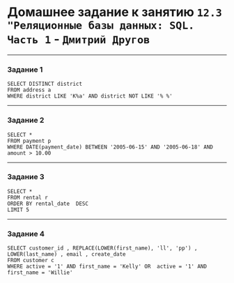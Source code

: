# Домашнее задание к занятию `12.3 "Реляционные базы данных: SQL. Часть 1` - `Дмитрий Другов`

---

### Задание 1

```
SELECT DISTINCT district
FROM address a 
WHERE district LIKE 'K%a' AND district NOT LIKE '% %'

```

---

### Задание 2
 
```
SELECT *
FROM payment p  
WHERE DATE(payment_date) BETWEEN '2005-06-15' AND '2005-06-18' AND amount > 10.00

```

---

### Задание 3
 

```
SELECT * 
FROM rental r
ORDER BY rental_date  DESC 
LIMIT 5

```
---

### Задание 4

```
SELECT customer_id , REPLACE(LOWER(first_name), 'll', 'pp') , LOWER(last_name) , email , create_date 
FROM customer c 
WHERE active = '1' AND first_name = 'Kelly' OR  active = '1' AND first_name = 'Willie' 
```

